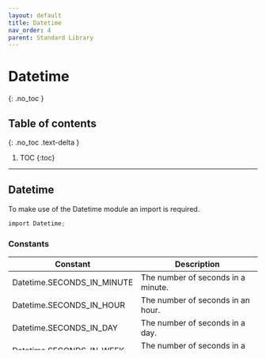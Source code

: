 ```yaml
---
layout: default
title: Datetime
nav_order: 4
parent: Standard Library
---
```


# Datetime
{: .no_toc }

## Table of contents
{: .no_toc .text-delta }

1. TOC
{:toc}

---

## Datetime

To make use of the Datetime module an import is required.

```cs
import Datetime;
```

### Constants

| Constant                   | Description                        |
| -------------------------- | ---------------------------------- |
| Datetime.SECONDS_IN_MINUTE | The number of seconds in a minute. |
| Datetime.SECONDS_IN_HOUR   | The number of seconds in an hour.  |
| Datetime.SECONDS_IN_DAY    | The number of seconds in a day.    |
| Datetime.SECONDS_IN_WEEK   | The number of seconds in a week.   |


### Datetime.new() -> Datetime

Returns a datetime object with current datetime.

```cs
var datetime = Datetime.new(); 
datetime.strftime(); // Fri May 29 03:12:32 2020
```

### Datetime.new(Number) -> Datetime

Returns a datetime object for given number of seconds from epoch.

```cs
const datetime = Datetime.new(1577836800);
datetime.strftime(); // Wed Jan  1 00:00:00 2020
```


### Datetime.now() -> String

Returns a human readable locale datetime string.

```cs
Datetime.now(); // Fri May 29 03:12:32 2020
```

### Datetime.nowUTC() -> String

Returns a human readable UTC datetime string.

```cs
Datetime.now(); // Fri May 29 02:12:32 2020
```


### Datetime.strptime(String, String) -> Datetime

Returns a datetime object for given time string format.

**Note:** This is not available on windows systems.

```cs
var datetime = Datetime.strptime("%Y-%m-%d %H:%M:%S", "2020-01-01 00:00:00"); 
datetime.strftime(); // Wed Jan  1 00:00:00 2020
```

### Datetime formats

| Directive | Description                                                                        | Example                  |
| --------- | ---------------------------------------------------------------------------------- | ------------------------ |
| %a        | Abbreviated weekday name                                                           | Mon, Tue, ...            |
| %A        | Full weekday name                                                                  | Monday, Tuesday, ...     |
| %b        | Abbreviated month name                                                             | Jan, Feb, ...            |
| %B        | Full month name                                                                    | January, February, ...   |
| %c        | Locale datetime format                                                             | Fri May 29 03:18:03 2020 |
| %C        | The century number (year/100) as a 2-digit integer                                 | 20                       |
| %d        | The day of the month as a decimal number                                           | 01, 02, ...              |
| %D        | Equivalent to %m/%d/%y                                                             | 05/29/20                 |
| %e        | Like %d, but the leading zero is replaced by a space                               | Monday, Tuesday, ...     |
| %F        | Equivalent to %Y-%m-%d                                                             | 2020-05-29               |
| %H        | The hour as a decimal number using a 24-hour clock (00-23)                         | 00, 01, 02, ...          |
| %I        | The hour as a decimal number using a 12-hour clock (01-12)                         | 00, 01, 02, ...          |
| %j        | The day of the year as a decimal number (001-366)                                  | 001, 002, ...            |
| %m        | The month as a decimal number (01-12)                                              | 01, 02, ...              |
| %M        | The minute as a decimal number (00-59)                                             | 00, 01, 02, ...          |
| %n        | A newline character                                                                |                          |
| %p        | Either AM or PM                                                                    |                          |
| %P        | Either am or pm                                                                    |                          |
| %s        | The number of seconds since the Epoch                                              | 1590719271               |
| %S        | The second as a decimal number (range 00 to 60)                                    | 00, 01, 02, ...          |
| %t        | A tab character                                                                    |                          |
| %u        | The day of the week as a decimal (range 1 to 7)                                    | 1, 2, 3                  |
| %y        | The year as a decimal number without a century (range 00 to 99)                    | 00, 01, 02, ...          |
| %Y        | The year as a decimal number including the century.                                | 2020, 2021, 2022, ...    |
| %z        | The +hhmm or -hhmm numeric timezone (that is, the hour and minute offset from UTC) | +0100, +0200, ...        |
| %Z        | The timezone name or abbreviation                                                  | BST                      |
| %%        | A literal %                                                                        |                          |


### datetimeObj.getTime() -> Number

Returns a number which is the number of seconds from epoch, for a given datetime

**Note:** This is not available on windows systems.

```cs
const datetime = Datetime.strptime("%Y-%m-%d %H:%M:%S", "2020-01-01 00:00:00");
datetime.getTime(); // 1577836800
```

### datetimeObj.strftime(String -> Optional) -> String

Returns a user-defined datetime formatted string for a datetime object, see [Datetime formats](#datetime-formats).

```cs
const datetime = Datetime.new();
datetime.strftime("Today is %A"); // Today is Friday
```

Returns in default format "%a %b %d %H:%M:%S %Y", when user defined format is not provided 


```cs
const datetime = Datetime.new();
datetime.strftime(); // Sat Oct 21 21:44:25 2023
```

